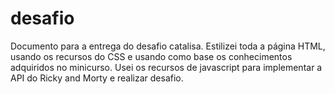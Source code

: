 # desafio
Documento para a entrega do desafio catalisa.
Estilizei toda a página HTML, usando os recursos do CSS e usando como base os conhecimentos adquiridos no minicurso. 
Usei os recursos de javascript para implementar a API do Ricky and Morty e realizar desafio.
